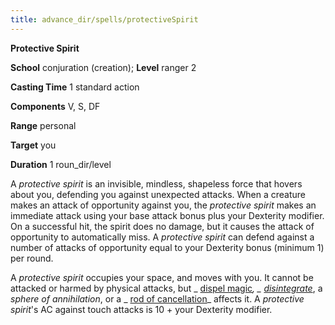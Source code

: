 ```yaml
---
title: advance_dir/spells/protectiveSpirit
---
```

 **Protective Spirit**

**School** conjuration (creation); **Level** ranger 2

**Casting Time** 1 standard action

**Components** V, S, DF

**Range** personal

**Target** you

**Duration** 1 roun_dir/level

A _protective spirit_ is an invisible, mindless, shapeless force that hovers about you, defending you against unexpected attacks. When a creature makes an attack of opportunity against you, the _protective spirit_ makes an immediate attack using your base attack bonus plus your Dexterity modifier. On a successful hit, the spirit does no damage, but it causes the attack of opportunity to automatically miss. A _protective spirit_ can defend against a number of attacks of opportunity equal to your Dexterity bonus (minimum 1) per round.

A _protective spirit_ occupies your space, and moves with you. It cannot be attacked or harmed by physical attacks, but _ [dispel magic](../../spell_dir/dispelMagic#_dispel-magic)_, _ [disintegrate](../../spell_dir/disintegrate#_disintegrate)_, a _sphere of annihilation_, or a _ [rod of cancellation](../../magicItem_dir/rods#_rod-of-cancellation)_ affects it. A _protective spirit_'s AC against touch attacks is 10 + your Dexterity modifier.

